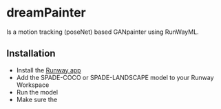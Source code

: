 # dreamPainter
Is a motion tracking (poseNet) based GANpainter using RunWayML.

## Installation
- Install the [Runway app](https://runwayml.com)
- Add the SPADE-COCO or SPADE-LANDSCAPE model to your Runway Workspace
- Run the model
- Make sure the 
